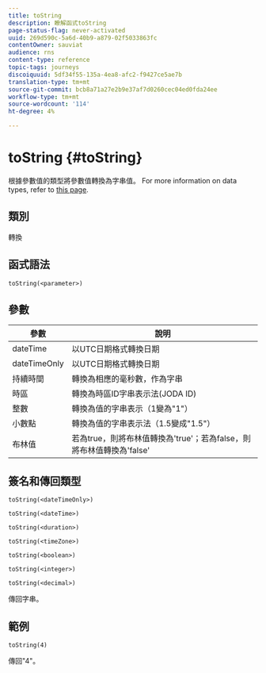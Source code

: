 ```yaml
---
title: toString
description: 瞭解函式toString
page-status-flag: never-activated
uuid: 269d590c-5a6d-40b9-a879-02f5033863fc
contentOwner: sauviat
audience: rns
content-type: reference
topic-tags: journeys
discoiquuid: 5df34f55-135a-4ea8-afc2-f9427ce5ae7b
translation-type: tm+mt
source-git-commit: bcb8a71a27e2b9e37af7d0260cec04ed0fda24ee
workflow-type: tm+mt
source-wordcount: '114'
ht-degree: 4%

---
```



# toString {#toString}

根據參數值的類型將參數值轉換為字串值。 For more information on data types, refer to [this page](../expression/data-types.md).

## 類別

轉換

## 函式語法

`toString(<parameter>)`

## 參數

| 參數 | 說明 |
|--- |--- |
| dateTime | 以UTC日期格式轉換日期 |
| dateTimeOnly | 以UTC日期格式轉換日期 |
| 持續時間 | 轉換為相應的毫秒數，作為字串 |
| 時區 | 轉換為時區ID字串表示法(JODA ID) |
| 整數 | 轉換為值的字串表示（1變為&quot;1&quot;） |
| 小數點 | 轉換為值的字串表示法（1.5變成&quot;1.5&quot;） |
| 布林值 | 若為true，則將布林值轉換為&#39;true&#39;；若為false，則將布林值轉換為&#39;false&#39; |

## 簽名和傳回類型

`toString(<dateTimeOnly>)`

`toString(<dateTime>)`

`toString(<duration>)`

`toString(<timeZone>)`

`toString(<boolean>)`

`toString(<integer>)`

`toString(<decimal>)`

傳回字串。

## 範例

`toString(4)`

傳回&quot;4&quot;。

